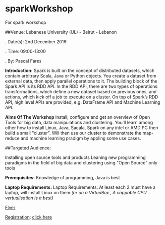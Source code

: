 # sparkWorkshop
For spark workshop

##Venue: Lebanese University (UL) - Beirut - Lebanon

. Date(s): 2nd December 2016

. Time: 09:00-13:00

. By: Pascal Fares

**Introduction:** Spark is built on the concept of distributed datasets, which contain arbitrary Scala, Java or Python objects. You create a dataset from external data, then apply parallel operations to it. The building block of the Spark API is its RDD API. In the RDD API, there are two types of operations: transformations, which define a new dataset based on previous ones, and actions, which kick off a job to execute on a cluster. On top of Spark’s RDD API, high level APIs are provided, e.g. DataFrame API and Machine Learning API.

**Aims Of The Workshop** Install, configure and get an overview of Open Tools for big data, data manipulations and clustering. You'll learn among other how to install Linux, Java, Sacala, Spark on any intel or AMD PC then build a small "cluster". Will then use our cluster to demonstrate the map-reduce and machine learning pradigm by appling some use cases.

##Targeted Audience:

Installing open source tools and products Leaning new programming paradigms in the field of big data and clustering using "Open Source" only tools

**Prerequisites:** Knowledge of programming, Java is best

**Laptop Requirements:** Laptop Requirements: At least each 2 must have a laptop, will install Linux on them *(or on a VirtuaBox , A cappable CPU vertualisation is a best)*

[Flyer](http://osscom2016.osscom.org/sites/default/files/files/OSSCOM%20DMS%202016_A4%20Flyer.pdf)

[Registration](http://osscom2016.osscom.org/node/132): [click here](http://osscom2016.osscom.org/node/132)
